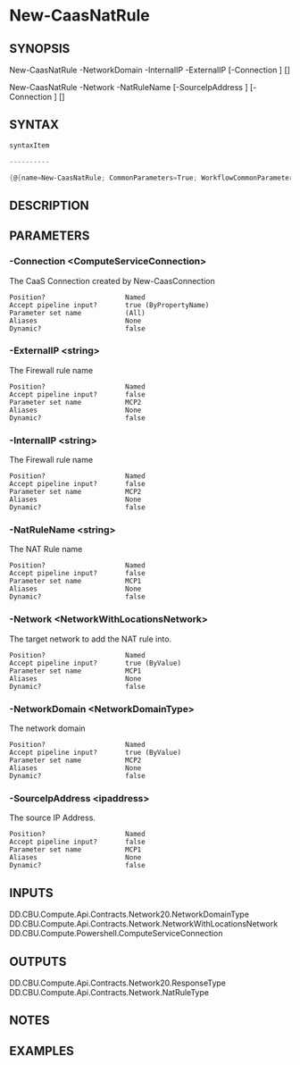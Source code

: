 ﻿New-CaasNatRule
===================

## SYNOPSIS

New-CaasNatRule -NetworkDomain <NetworkDomainType> -InternalIP <string> -ExternalIP <string> [-Connection <ComputeServiceConnection>] [<CommonParameters>]

New-CaasNatRule -Network <NetworkWithLocationsNetwork> -NatRuleName <string> [-SourceIpAddress <ipaddress>] [-Connection <ComputeServiceConnection>] [<CommonParameters>]


## SYNTAX
```powershell
syntaxItem                                                                                                                                                                                                            

----------                                                                                                                                                                                                            

{@{name=New-CaasNatRule; CommonParameters=True; WorkflowCommonParameters=False; parameter=System.Object[]}, @{name=New-CaasNatRule; CommonParameters=True; WorkflowCommonParameters=False; parameter=System.Object[]}}
```

## DESCRIPTION


## PARAMETERS
### -Connection &lt;ComputeServiceConnection&gt;
The CaaS Connection created by New-CaasConnection
```
Position?                    Named
Accept pipeline input?       true (ByPropertyName)
Parameter set name           (All)
Aliases                      None
Dynamic?                     false
```
 
### -ExternalIP &lt;string&gt;
The Firewall rule name
```
Position?                    Named
Accept pipeline input?       false
Parameter set name           MCP2
Aliases                      None
Dynamic?                     false
```
 
### -InternalIP &lt;string&gt;
The Firewall rule name
```
Position?                    Named
Accept pipeline input?       false
Parameter set name           MCP2
Aliases                      None
Dynamic?                     false
```
 
### -NatRuleName &lt;string&gt;
The NAT Rule name
```
Position?                    Named
Accept pipeline input?       false
Parameter set name           MCP1
Aliases                      None
Dynamic?                     false
```
 
### -Network &lt;NetworkWithLocationsNetwork&gt;
The target network to add the NAT rule into.
```
Position?                    Named
Accept pipeline input?       true (ByValue)
Parameter set name           MCP1
Aliases                      None
Dynamic?                     false
```
 
### -NetworkDomain &lt;NetworkDomainType&gt;
The network domain
```
Position?                    Named
Accept pipeline input?       true (ByValue)
Parameter set name           MCP2
Aliases                      None
Dynamic?                     false
```
 
### -SourceIpAddress &lt;ipaddress&gt;
The source IP Address.
```
Position?                    Named
Accept pipeline input?       false
Parameter set name           MCP1
Aliases                      None
Dynamic?                     false
```

## INPUTS
DD.CBU.Compute.Api.Contracts.Network20.NetworkDomainType
DD.CBU.Compute.Api.Contracts.Network.NetworkWithLocationsNetwork
DD.CBU.Compute.Powershell.ComputeServiceConnection


## OUTPUTS
DD.CBU.Compute.Api.Contracts.Network20.ResponseType
DD.CBU.Compute.Api.Contracts.Network.NatRuleType


## NOTES


## EXAMPLES
